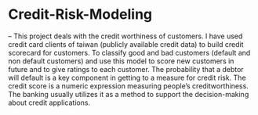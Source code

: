 # Credit-Risk-Modeling
– This project deals with the credit worthiness of customers. I have used credit card clients of taiwan (publicly available credit data) to build credit scorecard for customers.  To classify good and bad customers (default and non default customers) and use this model to score new customers in future and to give ratings to each customer. The probability that a debtor will default is a key component in getting to a measure for credit risk.
The credit score is a numeric expression measuring people’s creditworthiness. The banking usually utilizes it as a method to support the decision-making about credit applications.
